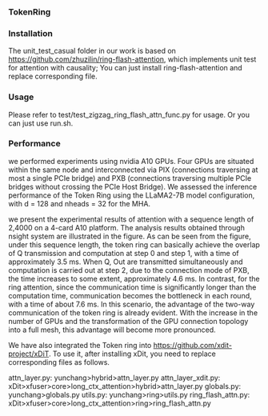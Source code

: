 ### TokenRing
### Installation
The unit_test_casual folder in our work is based on https://github.com/zhuzilin/ring-flash-attention, which implements unit test for attention with causality; You can just install ring-flash-attention and replace corresponding file.

### Usage
Please refer to test/test_zigzag_ring_flash_attn_func.py for usage. Or you can just use run.sh.

### Performance
we performed experiments using nvidia A10 GPUs. Four GPUs are situated within the same node and interconnected via PIX (connections traversing at most a single PCIe bridge) and PXB (connections traversing multiple PCIe bridges without crossing the PCIe Host Bridge). We assessed the inference performance of the Token Ring using the LLaMA2-7B model configuration, with d = 128 and nheads = 32 for the MHA.


we present the experimental results of attention with a sequence length of 2,4000 on a 4-card A10 platform. The analysis results obtained through nsight system are illustrated in the figure. As can be seen from the figure, under this sequence length, the token ring can basically achieve the overlap of Q transmission and computation at step 0 and step 1, with a time of approximately 3.5 ms. When Q, Out are transmitted simultaneously and computation is carried out at step 2, due to the connection mode of PXB, the time increases to some extent, approximately 4.6 ms. In contrast, for the ring attention, since the communication time is significantly longer than the computation time, communication becomes the bottleneck in each round, with a time of about 7.6 ms. In this scenario, the advantage of the two-way communication of the token ring is already evident. With the increase in the number of GPUs and the transformation of the GPU connection topology into a full mesh, this advantage will become more pronounced.


We have also integrated the Token ring into https://github.com/xdit-project/xDiT. To use it, after installing xDit, you need to replace corresponding files as follows.

attn_layer.py: yunchang>hybrid>attn_layer.py
attn_layer_xdit.py: xDit>xfuser>core>long_ctx_attention>hybrid>attn_layer.py
globals.py: yunchang>globals.py
utils.py: yunchang>ring>utils.py
ring_flash_attn.py: xDit>xfuser>core>long_ctx_attention>ring>ring_flash_attn.py

